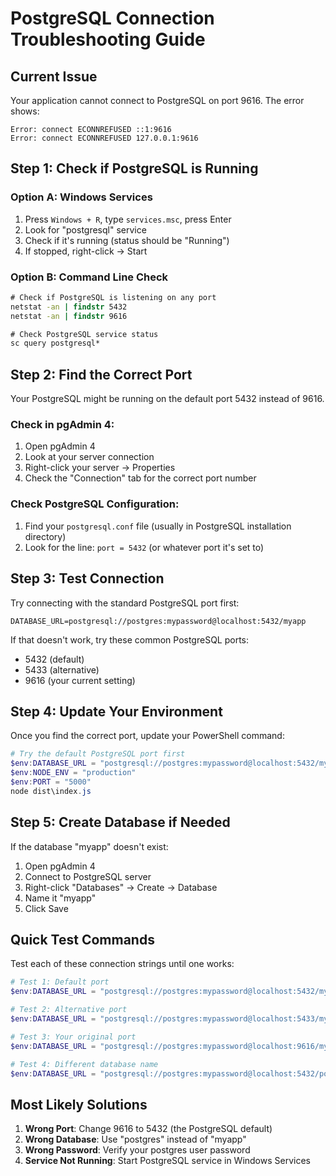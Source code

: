 # PostgreSQL Connection Troubleshooting Guide

## Current Issue
Your application cannot connect to PostgreSQL on port 9616. The error shows:
```
Error: connect ECONNREFUSED ::1:9616
Error: connect ECONNREFUSED 127.0.0.1:9616
```

## Step 1: Check if PostgreSQL is Running

### Option A: Windows Services
1. Press `Windows + R`, type `services.msc`, press Enter
2. Look for "postgresql" service
3. Check if it's running (status should be "Running")
4. If stopped, right-click → Start

### Option B: Command Line Check
```cmd
# Check if PostgreSQL is listening on any port
netstat -an | findstr 5432
netstat -an | findstr 9616

# Check PostgreSQL service status
sc query postgresql*
```

## Step 2: Find the Correct Port

Your PostgreSQL might be running on the default port 5432 instead of 9616.

### Check in pgAdmin 4:
1. Open pgAdmin 4
2. Look at your server connection
3. Right-click your server → Properties
4. Check the "Connection" tab for the correct port number

### Check PostgreSQL Configuration:
1. Find your `postgresql.conf` file (usually in PostgreSQL installation directory)
2. Look for the line: `port = 5432` (or whatever port it's set to)

## Step 3: Test Connection

Try connecting with the standard PostgreSQL port first:

```env
DATABASE_URL=postgresql://postgres:mypassword@localhost:5432/myapp
```

If that doesn't work, try these common PostgreSQL ports:
- 5432 (default)
- 5433 (alternative)
- 9616 (your current setting)

## Step 4: Update Your Environment

Once you find the correct port, update your PowerShell command:

```powershell
# Try the default PostgreSQL port first
$env:DATABASE_URL = "postgresql://postgres:mypassword@localhost:5432/myapp"
$env:NODE_ENV = "production"
$env:PORT = "5000"
node dist\index.js
```

## Step 5: Create Database if Needed

If the database "myapp" doesn't exist:

1. Open pgAdmin 4
2. Connect to PostgreSQL server
3. Right-click "Databases" → Create → Database
4. Name it "myapp"
5. Click Save

## Quick Test Commands

Test each of these connection strings until one works:

```powershell
# Test 1: Default port
$env:DATABASE_URL = "postgresql://postgres:mypassword@localhost:5432/myapp"

# Test 2: Alternative port
$env:DATABASE_URL = "postgresql://postgres:mypassword@localhost:5433/myapp"

# Test 3: Your original port
$env:DATABASE_URL = "postgresql://postgres:mypassword@localhost:9616/myapp"

# Test 4: Different database name
$env:DATABASE_URL = "postgresql://postgres:mypassword@localhost:5432/postgres"
```

## Most Likely Solutions

1. **Wrong Port**: Change 9616 to 5432 (the PostgreSQL default)
2. **Wrong Database**: Use "postgres" instead of "myapp"
3. **Wrong Password**: Verify your postgres user password
4. **Service Not Running**: Start PostgreSQL service in Windows Services